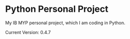 # Python Personal Project

My IB MYP personal project, which I am coding in Python.

Current Version: 0.4.7
